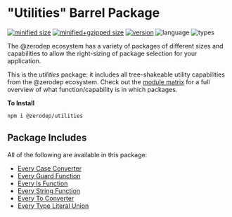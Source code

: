 # "Utilities" Barrel Package

[![minified size](https://img.shields.io/bundlephobia/min/@zerodep/utilities?style=flat-square&color=blue)](https://bundlephobia.com/package/@zerodep/utilities)
[![minified+gzipped size](https://img.shields.io/bundlephobia/minzip/@zerodep/utilities?style=flat-square&color=blue)](https://bundlephobia.com/package/@zerodep/utilities)
[![version](https://img.shields.io/npm/v/@zerodep/utilities?style=flat-square&color=blue)](https://www.npmjs.com/package/@zerodep/utilities)
![language](https://img.shields.io/badge/typescript-100%25-blue?style=flat-square)
![types](https://img.shields.io/badge/types-included-blue?style=flat-square)

The @zerodep ecosystem has a variety of packages of different sizes and capabilities to allow the right-sizing of package selection for your application.

This is the _utilities_ package: it includes all tree-shakeable utility capabilities from the @zerodep ecosystem. Check out the [module matrix](/) for a full overview of what function/capability is in which packages.

**To Install**

```bash
npm i @zerodep/utilities
```

## Package Includes

All of the following are available in this package:

- [Every Case Converter](case.md)
- [Every Guard Function](guard.md)
- [Every Is Function](is.md)
- [Every String Function](string.md)
- [Every To Converter](to.md)
- [Every Type Literal Union](types.md)
